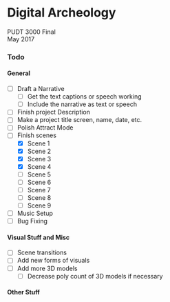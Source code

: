 # Digital Archeology  
PUDT 3000 Final  
May 2017


### Todo

#### General
- [ ] Draft a Narrative
  - [ ] Get the text captions or speech working
  - [ ] Include the narrative as text or speech
- [ ] Finish project Description
- [ ] Make a project title screen, name, date, etc.
- [ ] Polish Attract Mode
- [ ] Finish scenes
  - [x] Scene 1
  - [x] Scene 2
  - [x] Scene 3
  - [x] Scene 4
  - [ ] Scene 5
  - [ ] Scene 6
  - [ ] Scene 7
  - [ ] Scene 8
  - [ ] Scene 9
- [ ] Music Setup
- [ ] Bug Fixing

#### Visual Stuff and Misc
- [ ] Scene transitions
- [ ] Add new forms of visuals
- [ ] Add more 3D models
  - [ ] Decrease poly count of 3D models if necessary

#### Other Stuff
